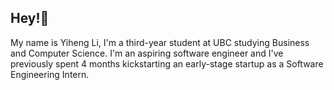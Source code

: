 
## Hey!👋
My name is Yiheng Li, I'm a third-year student at UBC studying Business and Computer Science. I'm an aspiring software engineer and I've previously spent 4 months kickstarting an early-stage startup as a Software Engineering Intern.
